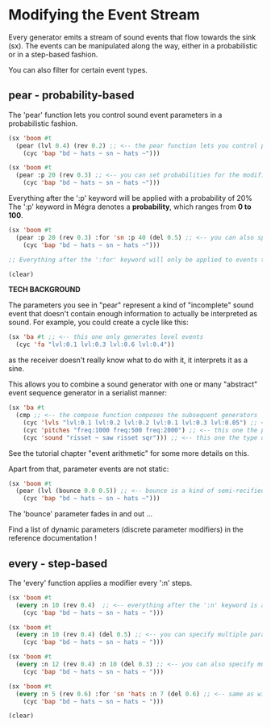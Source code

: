 # Modifying the Event Stream

Every generator emits a stream of sound events that flow towards the sink (sx). The events can be 
manipulated along the way, either in a probabilistic or in a step-based fashion.

You can also filter for certain event types.

## pear - probability-based

The 'pear' function lets you control sound event parameters in a probabilistic fashion.

```lisp
(sx 'boom #t 
  (pear (lvl 0.4) (rev 0.2) ;; <-- the pear function lets you control parameters of the sound events
    (cyc 'bap "bd ~ hats ~ sn ~ hats ~")))

(sx 'boom #t
  (pear :p 20 (rev 0.3) ;; <-- you can set probabilities for the modification to be applied.
    (cyc 'bap "bd ~ hats ~ sn ~ hats ~")))
```

Everything after the ':p' keyword will be applied with a probability of 20%
The ':p' keyword in Mégra denotes a **probability**, which ranges from **0 to 100**. 

```lisp
(sx 'boom #t
  (pear :p 20 (rev 0.3) :for 'sn :p 40 (del 0.5) ;; <-- you can also specify selectors. 
    (cyc 'bap "bd ~ hats ~ sn ~ hats ~")))

;; Everything after the ':for' keyword will only be applied to events that contain the specified tag.

(clear)
```

**TECH BACKGROUND**

The parameters you see in "pear" represent a kind of "incomplete" sound event that 
doesn't contain enough information to actually be interpreted as sound.
For example, you could create a cycle like this:

```lisp
(sx 'ba #t ;; <-- this one only generates level events
  (cyc 'fa "lvl:0.1 lvl:0.3 lvl:0.6 lvl:0.4"))
```

as the receiver doesn't really know what to do with it, it interprets it as a sine.

This allows you to combine a sound generator with one or many "abstract" event sequence generator
in a serialist manner:

```lisp
(sx 'ba #t
  (cmp ;; <-- the compose function composes the subsequent generators 
    (cyc 'lvls "lvl:0.1 lvl:0.2 lvl:0.2 lvl:0.1 lvl:0.3 lvl:0.05") ;; <-- this loop controls the the levels
    (cyc 'pitches "freq:1000 freq:500 freq:2000") ;; <-- this one the pitches
    (cyc 'sound "risset ~ saw risset sqr"))) ;; <-- this one the type of sound
```

See the tutorial chapter "event arithmetic" for some more details on this.

Apart from that, parameter events are not static:

```lisp
(sx 'boom #t
  (pear (lvl (bounce 0.0 0.5)) ;; <-- bounce is a kind of semi-recified sine wave ...  
    (cyc 'bap "bd ~ hats ~ sn ~ hats ~")))
```

The 'bounce' parameter fades in and out ...

Find a list of dynamic parameters (discrete parameter modifiers) in 
the reference documentation !

## every - step-based

The 'every' function applies a modifier every ':n' steps.

```lisp
(sx 'boom #t
  (every :n 10 (rev 0.4)  ;; <-- everything after the ':n' keyword is applied every n steps
    (cyc 'bap "bd ~ hats ~ sn ~ hats ~ ")))

(sx 'boom #t
  (every :n 10 (rev 0.4) (del 0.5) ;; <-- you can specify multiple parameters to be changed
    (cyc 'bap "bd ~ hats ~ sn ~ hats ~ ")))

(sx 'boom #t
  (every :n 12 (rev 0.4) :n 10 (del 0.3) ;; <-- you can also specify multiple n
    (cyc 'bap "bd ~ hats ~ sn ~ hats ~ ")))

(sx 'boom #t
  (every :n 5 (rev 0.6) :for 'sn 'hats :n 7 (del 0.6) ;; <-- same as with pear, you can specify selectors
    (cyc 'bap "bd ~ hats ~ sn ~ hats ~ ")))

(clear)
```
